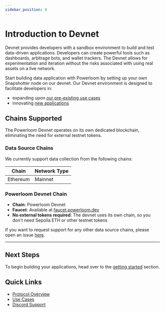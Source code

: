 ```yaml
---
sidebar_position: 0
---
```


# Introduction to Devnet

Devnet provides developers with a sandbox environment to build and test data-driven applications. Developers can create powerful tools such as dashboards, arbitrage bots, and wallet trackers. The Devnet allows for experimentation and iteration without the risks associated with using real assets on a live network.

Start building data application with Powerloom by setting up your own Snapshotter node on our devnet.
Our Devnet environment is designed to facilitate developers in:
- expanding upon [our pre-existing use cases](../../category/existing-implementations)
- innovating [new applications](../../category/building-a-new-use-case)

## Chains Supported

The Powerloom Devnet operates on its own dedicated blockchain, eliminating the need for external testnet tokens. 

### Data Source Chains
We currently support data collection from the following chains:

| Chain    | Network Type |
|----------|--------------|
| Ethereum | Mainnet      |

### Powerloom Devnet Chain
- **Chain**: Powerloom Devnet
- **Faucet**: Available at [faucet.powerloom.dev](https://faucet.powerloom.dev)
- **No external tokens required**: The devnet uses its own chain, so you don't need Sepolia ETH or other testnet tokens

If you want to request support for any other data source chains, please open an issue [here](https://github.com/PowerLoom/deploy/issues).

---

## Next Steps
To begin building your applications, head over to the [getting started](./getting-started.md) section.


## Quick Links
- [Protocol Overview](../../category/protocol-overview)
- [Use Cases](../../category/use-cases)
- [Discord Support](https://discord.com/invite/powerloom)